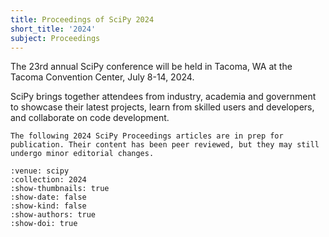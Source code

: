 ```yaml
---
title: Proceedings of SciPy 2024
short_title: '2024'
subject: Proceedings
---
```


The 23rd annual SciPy conference will be held in Tacoma, WA at the Tacoma Convention Center, July 8-14, 2024.

SciPy brings together attendees from industry, academia and government to showcase their latest projects, learn from skilled users and developers, and collaborate on code development.

```{warning}
The following 2024 SciPy Proceedings articles are in prep for publication. Their content has been peer reviewed, but they may still undergo minor editorial changes.
```

```{cn:articles}
:venue: scipy
:collection: 2024
:show-thumbnails: true
:show-date: false
:show-kind: false
:show-authors: true
:show-doi: true
```
